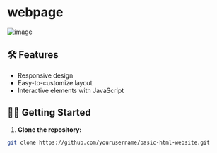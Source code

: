 # webpage
![image](https://roadmap.sh/projects/basic-html-website?semt=ais_hybrid?raw=true)

## 🛠️ Features  

- Responsive design  
- Easy-to-customize layout  
- Interactive elements with JavaScript  

## 🧑‍💻 Getting Started  

1. **Clone the repository:**  
```bash  
git clone https://github.com/yourusername/basic-html-website.git  
